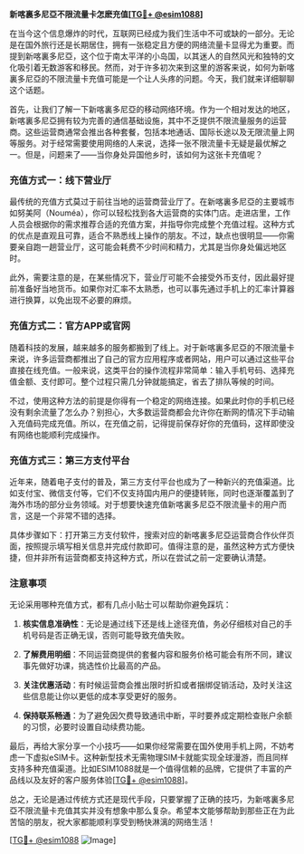 **新喀裏多尼亞不限流量卡怎麽充值[[TG💪+ @esim1088](https://t.me/s/esim1088)]**

在当今这个信息爆炸的时代，互联网已经成为我们生活中不可或缺的一部分。无论是在国外旅行还是长期居住，拥有一张稳定且方便的网络流量卡显得尤为重要。而提到新喀裏多尼亞，这个位于南太平洋的小岛国，以其迷人的自然风光和独特的文化吸引着无数游客和移民。然而，对于许多初次来到这里的游客来说，如何为新喀裏多尼亞的不限流量卡充值可能是一个让人头疼的问题。今天，我们就来详细聊聊这个话题。

首先，让我们了解一下新喀裏多尼亞的移动网络环境。作为一个相对发达的地区，新喀裏多尼亞拥有较为完善的通信基础设施，其中不乏提供不限流量服务的运营商。这些运营商通常会推出各种套餐，包括本地通话、国际长途以及无限流量上网等服务。对于经常需要使用网络的人来说，选择一张不限流量卡无疑是最优解之一。但是，问题来了——当你身处异国他乡时，该如何为这张卡充值呢？

### 充值方式一：线下营业厅

最传统的充值方式莫过于前往当地的运营商营业厅了。在新喀裏多尼亞的主要城市如努美阿（Nouméa），你可以轻松找到各大运营商的实体门店。走进店里，工作人员会根据你的需求推荐合适的充值方案，并指导你完成整个充值过程。这种方式的优点是直观且可靠，适合不熟悉线上操作的朋友。不过，缺点也很明显——你需要亲自跑一趟营业厅，这可能会耗费不少时间和精力，尤其是当你身处偏远地区时。

此外，需要注意的是，在某些情况下，营业厅可能不会接受外币支付，因此最好提前准备好当地货币。如果你对汇率不太熟悉，也可以事先通过手机上的汇率计算器进行换算，以免出现不必要的麻烦。

### 充值方式二：官方APP或官网

随着科技的发展，越来越多的服务都搬到了线上。对于新喀裏多尼亞的不限流量卡来说，许多运营商都推出了自己的官方应用程序或者网站，用户可以通过这些平台直接在线充值。一般来说，这类平台的操作流程非常简单：输入手机号码、选择充值金额、支付即可。整个过程只需几分钟就能搞定，省去了排队等候的时间。

不过，使用这种方法的前提是你得有一个稳定的网络连接。如果此时你的手机已经没有剩余流量了怎么办？别担心，大多数运营商都会允许你在断网的情况下手动输入充值码完成充值。所以，在充值之前，记得提前保存好你的充值码，这样即使没有网络也能顺利完成操作。

### 充值方式三：第三方支付平台

近年来，随着电子支付的普及，第三方支付平台也成为了一种新兴的充值渠道。比如支付宝、微信支付等，它们不仅支持国内用户的便捷转账，同时也逐渐覆盖到了海外市场的部分业务领域。对于想要快速充值新喀裏多尼亞不限流量卡的用户而言，这是一个非常不错的选择。

具体步骤如下：打开第三方支付软件，搜索对应的新喀裏多尼亞运营商合作伙伴页面，按照提示填写相关信息并完成付款即可。值得注意的是，虽然这种方式方便快捷，但并非所有运营商都支持这种方式，所以在尝试之前一定要确认清楚。

### 注意事项

无论采用哪种充值方式，都有几点小贴士可以帮助你避免踩坑：

1. **核实信息准确性**：无论是通过线下还是线上途径充值，务必仔细核对自己的手机号码是否正确无误，否则可能导致充值失败。
   
2. **了解费用明细**：不同运营商提供的套餐内容和服务价格可能会有所不同，建议事先做好功课，挑选性价比最高的产品。

3. **关注优惠活动**：有时候运营商会推出限时折扣或者捆绑促销活动，及时关注这些信息能让你以更低的成本享受更好的服务。

4. **保持联系畅通**：为了避免因欠费导致通讯中断，平时要养成定期检查账户余额的习惯，必要时设置自动续费功能。

最后，再给大家分享一个小技巧——如果你经常需要在国外使用手机上网，不妨考虑一下虚拟eSIM卡。这种新型技术无需物理SIM卡就能实现全球漫游，而且同样支持多种充值渠道。比如ESIM1088就是一个值得信赖的品牌，它提供了丰富的产品线以及友好的客户服务体验[[TG💪+ @esim1088](https://t.me/s/esim1088)]。

总之，无论是通过传统方式还是现代手段，只要掌握了正确的技巧，为新喀裏多尼亞不限流量卡充值其实并没有想象中那么复杂。希望本文能够帮助到那些正在为此苦恼的朋友，祝大家都能顺利享受到畅快淋漓的网络生活！

[[TG💪+ @esim1088](https://t.me/s/esim1088) ![Image](https://i.postimg.cc/4NQfJmqS/Snipaste-2025-05-13-00-14-12.png)]